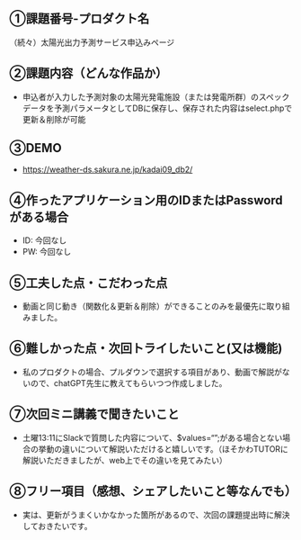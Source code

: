 ## ①課題番号-プロダクト名
（続々）太陽光出力予測サービス申込みページ

## ②課題内容（どんな作品か）
- 申込者が入力した予測対象の太陽光発電施設（または発電所群）のスペックデータを予測パラメータとしてDBに保存し、保存された内容はselect.phpで更新＆削除が可能

## ③DEMO
- https://weather-ds.sakura.ne.jp/kadai09_db2/

## ④作ったアプリケーション用のIDまたはPasswordがある場合
- ID: 今回なし
- PW: 今回なし

## ⑤工夫した点・こだわった点
- 動画と同じ動き（関数化＆更新＆削除）ができることのみを最優先に取り組みました。

## ⑥難しかった点・次回トライしたいこと(又は機能)
- 私のプロダクトの場合、プルダウンで選択する項目があり、動画で解説がないので、chatGPT先生に教えてもらいつつ作成しました。

## ⑦次回ミニ講義で聞きたいこと
- 土曜13:11にSlackで質問した内容について、$values=“”;がある場合とない場合の挙動の違いについて解説いただけると嬉しいです。（ほそかわTUTORに解説いただきましたが、web上でその違いを見てみたい）

## ⑧フリー項目（感想、シェアしたいこと等なんでも）
- 実は、更新がうまくいかなかった箇所があるので、次回の課題提出時に解決しておきたいです。